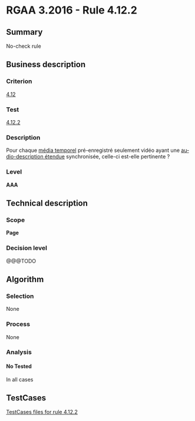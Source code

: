 # RGAA 3.2016 - Rule 4.12.2

## Summary
No-check rule


## Business description

### Criterion
[4.12](http://references.modernisation.gouv.fr/rgaa-accessibilite/criteres.html#crit-4-12)

### Test
[4.12.2](http://references.modernisation.gouv.fr/rgaa-accessibilite/criteres.html#test-4-12-2)

### Description
<div lang="fr">Pour chaque <a href="http://references.modernisation.gouv.fr/rgaa-accessibilite/glossaire.html#mdia-temporel-type-son-vido-et-synchronis">m&#xE9;dia temporel</a> pr&#xE9;-enregistr&#xE9; seulement vid&#xE9;o ayant une <a href="http://references.modernisation.gouv.fr/rgaa-accessibilite/glossaire.html#audiodescription-tendue">audio-description &#xE9;tendue</a> synchronis&#xE9;e, celle-ci est-elle pertinente&nbsp;?</div>

### Level
**AAA**


## Technical description

### Scope
**Page**

### Decision level
@@@TODO


## Algorithm

### Selection
None

### Process
None

### Analysis

#### No Tested
In all cases


##  TestCases

[TestCases files for rule 4.12.2](https://github.com/Asqatasun/Asqatasun/tree/RGAA_3.2016/rules/rules-rgaa3.2016/src/test/resources/testcases/rgaa32016/Rgaa32016Rule041202/)



